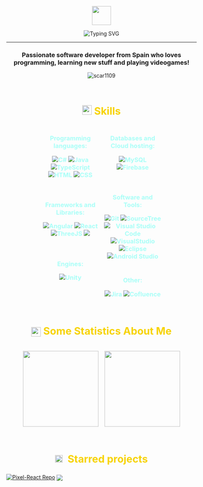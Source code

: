 <p align="center"><picture align="center"><img align="center" src = "https://github.com/7oSkaaa/7oSkaaa/blob/main/Images/about_me.gif?raw=true" width = 50px></picture></p>
<p align="center"><img  src="https://readme-typing-svg.demolab.com?font=Fira+Code&weight=900&size=30&pause=1000&color=F7D300&center=true&width=435&lines=Hi!%F0%9F%91%8B+I'm+Diego" alt="Typing SVG" /></p>
<hr>
<h3 align="center">Passionate software developer from Spain who loves programming, learning new stuff and playing videogames!</h3>
<p align="center"> <img src="https://komarev.com/ghpvc/?username=diegogb1999&label=Profile%20views&color=blueviolet&style=flat" alt="scar1109" /></p>

<br>
<h2 align = "center" style="color:#F7D300FF;font-size: 27px;"><img src="https://media2.giphy.com/media/QssGEmpkyEOhBCb7e1/giphy.gif?cid=ecf05e47a0n3gi1bfqntqmob8g9aid1oyj2wr3ds3mg700bl&amp;rid=giphy.gif" width="25"><b> Skills</b></h2>


<div style="display: flex;justify-content: center;">

  
  <div style="width: 30%; padding-right: 1em;text-align: center;">
    <h3 align ="center" style="color:#A9FEF7;"><strong>Programming languages</strong>:</p>
<p align ="center">
<img src="https://custom-icon-badges.demolab.com/badge/C%23-%23239120.svg?logo=cshrp&logoColor=white" alt="C#">
<img src="https://img.shields.io/badge/Java-%23ED8B00.svg?logo=openjdk&logoColor=white" alt="Java"><br>
<img src="https://img.shields.io/badge/TypeScript-3178C6?logo=typescript&logoColor=white" alt="TypeScript">
<img src="https://img.shields.io/badge/HTML-%23E34F26.svg?logo=html5&logoColor=white" alt="HTML">
<img src="https://img.shields.io/badge/CSS-1572B6?logo=css3&logoColor=white" alt="CSS">

</p><br>
    <h3 align ="center" style="color:#A9FEF7;"><strong>Frameworks and Libraries</strong>:</p>
<p align ="center">
<img src="https://img.shields.io/badge/Angular-%23DD0031.svg?logo=angular&logoColor=white" alt="Angular">
<img src="https://img.shields.io/badge/React-%2320232a.svg?logo=react&logoColor=%2361DAFB" alt="React"><br>
<img src="https://img.shields.io/badge/Three.js-000?logo=threedotjs&logoColor=fff" alt="ThreeJS">
<img src="https://img.shields.io/badge/Tailwind%20CSS-%2338B2AC.svg?logo=tailwind-css&logoColor=white"></p><br>
    <h3 align ="center" style="color:#A9FEF7;"><strong>Engines</strong>:</p>
<p align ="center">
<img src="https://img.shields.io/badge/Unity-%23000000.svg?logo=unity&logoColor=white" alt="Unity"></p> </div>


  <div style="width: 30%;text-align: center;">
    <h3 align ="center" style="color:#A9FEF7;"><strong>Databases and Cloud hosting</strong>:</p>
<p align ="center">
<img src="https://img.shields.io/badge/MySQL-4479A1?logo=mysql&logoColor=white" alt="MySQL">
<img src="https://img.shields.io/badge/Firebase-039BE5?logo=Firebase&logoColor=white" alt="Firebase"></p> <br>
    <h3 align ="center" style="color:#A9FEF7;"><strong>Software and Tools</strong>:</p>
<p align ="center">
  <img src="https://img.shields.io/badge/Git-F05032?logo=git&logoColor=white" alt="Git">
  <img src="https://img.shields.io/badge/Sourcetree-0052CC?logo=sourcetree&logoColor=white" alt="SourceTree"><br>
  <img src="https://custom-icon-badges.demolab.com/badge/Visual%20Studio%20Code-0078d7.svg?logo=vsc&logoColor=white" alt="Visual Studio Code">
  <img src="https://custom-icon-badges.demolab.com/badge/Visual%20Studio-5C2D91.svg?&logo=visual-studio&logoColor=white" alt="VisualStudio"><br>
  <img src="https://img.shields.io/badge/Eclipse-FE7A16.svg?logo=Eclipse&logoColor=white" alt="Eclipse">
  <img src="https://img.shields.io/badge/Android%20Studio-3DDC84?logo=android&logoColor=white" alt="Android Studio"><br><br>
    <h3 align ="center" style="color:#A9FEF7;"><strong>Other</strong>:</p>
<p align ="center">
  <img src="https://img.shields.io/badge/Jira-0052CC?logo=jira&logoColor=white" alt="Jira">
  <img src="https://img.shields.io/badge/Confluence-172B4D?logo=confluence&logoColor=fff" alt="Cofluence"></p>
  </div>

</div>


<br>
<h2 align="center" style="color:#F7D300FF;font-size: 27px;"><img src="https://discords.com/_next/image?url=https%3A%2F%2Fcdn.discordapp.com%2Femojis%2F669588149042937907.gif%3Fv%3D1&w=64&q=75" width="25" style="vertical-align: middle;">&nbsp;<b>Some Statistics About Me</b></h2>

<div align="center" style="display: flex; align-items: stretch; justify-content: center; ">
<p align="center"><img  align="center"  src="https://github-readme-stats.vercel.app/api/top-langs/?username=diegogb1999&theme=radical" style="width: auto; height: 200px;"/></p>&nbsp;&nbsp;&nbsp;&nbsp;
<p align="center"><img  align="center"  src="https://github-readme-stats.vercel.app/api?username=diegogb1999&&theme=radical" style="width: auto; height: 200px;"/></p> </div>

<br>
<h2 align="center" style="color:#F7D300FF;font-size: 27px;"><img src="https://discords.com/_next/image?url=https%3A%2F%2Fcdn.discordapp.com%2Femojis%2F1001411643143639152.gif%3Fv%3D1&w=64&q=75" width="20">&nbsp;
<b>Starred projects</b></h2>


  [![Pixel-React Repo](https://github-readme-stats.vercel.app/api/pin/?username=diegogb1999&repo=Pixel-React&theme=radical)](https://github.com/diegogb1999/Pixel-React.git)
<a style="outline: none; text-decoration: none; border: none;" href="https://github.com/Abyss-Forge/ForgottenTyrants.git">
  <img align="center" src="https://github-readme-stats.vercel.app/api/pin/?username=Abyss-Forge&repo=ForgottenTyrants&theme=radical" />
</a>

